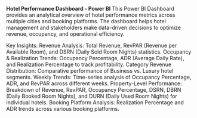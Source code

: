 **Hotel Performance Dashboard - Power BI**
This Power BI Dashboard provides an analytical overview of hotel performance metrics across multiple cities and booking platforms. The dashboard helps hotel management and stakeholders make data-driven decisions to optimize revenue, occupancy, and operational efficiency.

Key Insights:
Revenue Analysis: Total Revenue, RevPAR (Revenue per Available Room), and DSRN (Daily Sold Room Nights) statistics.
Occupancy & Realization Trends: Occupancy Percentage, ADR (Average Daily Rate), and Realization Percentage to track profitability.
Category Revenue Distribution: Comparative performance of Business vs. Luxury hotel segments.
Weekly Trends: Time-series analysis of Occupancy Percentage, ADR, and RevPAR across different weeks.
Property-Level Performance: Breakdown of Revenue, RevPAR, Occupancy Percentage, DSRN, DBRN (Daily Booked Room Nights), and DURN (Daily Used Room Nights) for individual hotels.
Booking Platform Analysis: Realization Percentage and ADR trends across various booking platforms.
